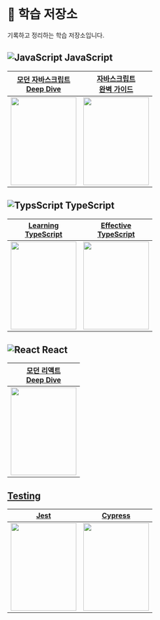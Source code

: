 # 📖 학습 저장소

기록하고 정리하는 학습 저장소입니다.

## ![JavaScript](https://skillicons.dev/icons?i=js) JavaScript

|        [모던 자바스크립트<br> Deep Dive](https://github.com/ryudg/Study/tree/main/JavaScript/DeepDive)        | [자바스크립트<br> 완벽 가이드]()                                                                     |
| :-----------------------------------------------------------------------------------------------------------: | ---------------------------------------------------------------------------------------------------- |
| <img src="https://contents.kyobobook.co.kr/sih/fit-in/458x0/pdt/9791158392239.jpg" width="150" height="200"/> | <img src="https://learning.oreilly.com/library/cover/9788966263462/250w/" width="150" height="200"/> |

## ![TypsScript](https://skillicons.dev/icons?i=ts) TypeScript

| [Learning<br> TypeScript](https://github.com/ryudg/Study/tree/main/TypeScript/LearningTS) | [Effective<br> TypeScript](https://github.com/ryudg/Study/tree/main/TypeScript/EffectiveTS) |
| :---------------------------------------------------------------------------------------: | :-----------------------------------------------------------------------------------------: |
|  <img src="https://www.learningtypescript.com/img/cover.png" width="150" height="200"/>   |   <img src="https://effectivetypescript.com/images/cover.jpg" width="150" height="200"/>    |

## ![React](https://skillicons.dev/icons?i=react) React

|             [모던 리액트<br> Deep Dive](https://github.com/ryudg/Study/tree/main/React/DeepDive)              |
| :-----------------------------------------------------------------------------------------------------------: |
| <img src="https://contents.kyobobook.co.kr/sih/fit-in/458x0/pdt/9791158394646.jpg" width="150" height="200"/> |

## [Testing](https://github.com/ryudg/Study/tree/main/Test)

|        [Jest](https://github.com/ryudg/Study/tree/main/Test/Jest)         |        [Cypress](https://github.com/ryudg/Study/tree/main/Test/Cypress)         |
| :-----------------------------------------------------------------------: | :-----------------------------------------------------------------------------: |
| <img src="https://skillicons.dev/icons?i=jest" width="150" height="200"/> | <img src="https://simpleicons.org/icons/cypress.svg" width="150" height="200"/> |
